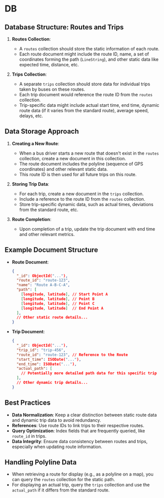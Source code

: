 # DB

## Database Structure: Routes and Trips

1. **Routes Collection**:
   - A `routes` collection should store the static information of each route.
   - Each route document might include the route ID, name, a set of coordinates forming the path (`LineString`), and other static data like expected time, distance, etc.

2. **Trips Collection**:
   - A separate `trips` collection should store data for individual trips taken by buses on these routes.
   - Each trip document would reference the route ID from the `routes` collection.
   - Trip-specific data might include actual start time, end time, dynamic route data (if it varies from the standard route), average speed, delays, etc.

## Data Storage Approach

1. **Creating a New Route**:
   - When a bus driver starts a new route that doesn't exist in the `routes` collection, create a new document in this collection.
   - The route document includes the polyline (sequence of GPS coordinates) and other relevant static data.
   - This route ID is then used for all future trips on this route.

2. **Storing Trip Data**:
   - For each trip, create a new document in the `trips` collection.
   - Include a reference to the route ID from the `routes` collection.
   - Store trip-specific dynamic data, such as actual times, deviations from the standard route, etc.

3. **Route Completion**:
   - Upon completion of a trip, update the trip document with end time and other relevant metrics.

## Example Document Structure

- **Route Document**:

  ```json
  {
    "_id": ObjectId("..."),
    "route_id": "route-123",
    "name": "Route A-B-C-A",
    "path": [
      [longitude, latitude], // Start Point A
      [longitude, latitude], // Point B
      [longitude, latitude], // Point C
      [longitude, latitude]  // End Point A
    ],
    // Other static route details...
  }
  ```

- **Trip Document**:

  ```json
  {
    "_id": ObjectId("..."),
    "trip_id": "trip-456",
    "route_id": "route-123", // Reference to the Route
    "start_time": ISODate("..."),
    "end_time": ISODate("..."),
    "actual_path": [
      // Potentially more detailed path data for this specific trip
    ],
    // Other dynamic trip details...
  }
  ```

## Best Practices

- **Data Normalization**: Keep a clear distinction between static route data and dynamic trip data to avoid redundancy.
- **References**: Use route IDs to link trips to their respective routes.
- **Query Optimization**: Index fields that are frequently queried, like `route_id` in trips.
- **Data Integrity**: Ensure data consistency between routes and trips, especially when updating route information.

## Handling Polyline Data

- When retrieving a route for display (e.g., as a polyline on a map), you can query the `routes` collection for the static path.
- For displaying an actual trip, query the `trips` collection and use the `actual_path` if it differs from the standard route.
